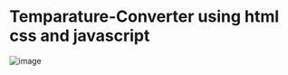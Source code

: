 # Temparature-Converter using html css and javascript
![image](https://github.com/SAdhikary2/Temparature-Converter/assets/111040369/e556b13a-7f25-41cd-b2e1-3f02d6838fe1)
